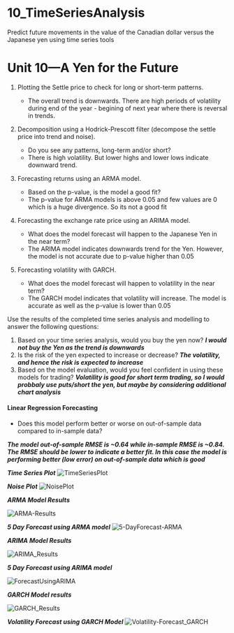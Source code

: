 # 10_TimeSeriesAnalysis
 Predict future movements in the value of the Canadian dollar versus the Japanese yen using time series tools


# Unit 10—A Yen for the Future

1. Plotting the Settle price to check for long or short-term patterns.
   
    * The overall trend is downwards. There are high periods of volatility during end of the year - begining of next year where there is reversal in trends.

2. Decomposition using a Hodrick-Prescott filter (decompose the settle price into trend and noise).
    
     *  Do you see any patterns, long-term and/or short?
     *  There is high volatility. But lower highs and lower lows indicate downward trend.

3. Forecasting returns using an ARMA model.
    
    * Based on the p-value, is the model a good fit?
    *  The p-value for ARMA models is above 0.05 and few values are 0 which is a huge divergence. So its not a good fit

4. Forecasting the exchange rate price using an ARIMA model.
    
    * What does the model forecast will happen to the Japanese Yen in the near term?
    *  The ARIMA model indicates downwards trend for the Yen. However, the model is not accurate due to p-value higher than 0.05

5. Forecasting volatility with GARCH.
   
    * What does the model forecast will happen to volatility in the near term?
    *  The GARCH model indicates that volatility will increase. The model is accurate as well as the p-value is lower than 0.05

Use the results of the completed time series analysis and modelling to answer the following questions:

1. Based on your time series analysis, would you buy the yen now?
***I would not buy the Yen as the trend is downwards***
2. Is the risk of the yen expected to increase or decrease?
***The volatility, and hence the risk is expected to increase***
3. Based on the model evaluation, would you feel confident in using these models for trading?
***Volatility is good for short term trading, so I would probbaly use puts/short the yen, but maybe by considering additional chart analysis***

#### Linear Regression Forecasting
* Does this model perform better or worse on out-of-sample data compared to in-sample data?

***The model out-of-sample RMSE is ~0.64 while in-sample RMSE is ~0.84. The RMSE should be lower to indicate a better fit. In this case the model is performing better (low error) on out-of-sample data which is good***


***Time Series Plot***
![TimeSeriesPlot](Images/TimeSeriesPlot.png)

***Noise Plot***
![NoisePlot](Images/NoisePlot.png)

***ARMA Model Results***

![ARMA-Results](Images/ARMA-Results.png)

***5 Day Forecast using ARMA model***
![5-DayForecast-ARMA](Images/5-DayForecast-ARMA.png)

***ARIMA Model Results***

![ARIMA_Results](Images/ARIMA_Results.png)

***5 Day Forecast using ARIMA model***

![ForecastUsingARIMA](Images/ForecastUsingARIMA.png)

***GARCH Model results***

![GARCH_Results](Images/GARCH_Results.png)

***Volatility Forecast using GARCH Model***
![Volatility-Forecast_GARCH](Images/Volatility-Forecast_GARCH)



